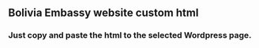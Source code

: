 ## Bolivia Embassy website custom html

### Just copy and paste the html to the selected Wordpress page.